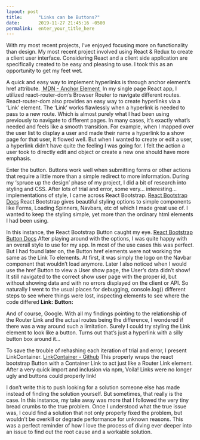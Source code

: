 ```yaml
---
layout: post
title:      "Links can be Buttons?"
date:       2019-11-27 21:45:16 -0500
permalink:  enter_your_title_here
---
```



With my most recent projects, I’ve enjoyed focusing more on functionality than  design. My most recent project involved using React & Redux to create a client user interface. Considering React and a client side application are specifically created to be easy and pleasing to use. I took this as an opportunity to get my feet wet.

A quick and easy way to implement hyperlinks is through anchor element’s href attribute. [ MDN - Anchor Element ](https://developer.mozilla.org/en-US/docs/Web/HTML/Element/a "MDN - Anchor Element ") In my single page React app, I utilized react-router-dom’s Browser Router to navigate different routes. React-router-dom also provides an easy way to create hyperlinks via a ‘Link’ element. The ‘Link’ works flawlessly when a hyperlink is needed to pass to a new route. Which is almost purely what I had been using previously to navigate to different pages. In many cases, it’s exactly what’s needed and feels like a smooth transition. For example, when I mapped over the user list to display a user and made their name a hyperlink to a show page for that user, it flowed well. But when I wanted to create or edit a user, a hyperlink didn’t have quite the feeling I was going for. I felt the action a user took to directly edit and object or create a new one should have more emphasis. 

Enter the button. Buttons work well when submitting forms or other actions that require a little more than a simple redirect to more information. During my ‘spruce up the design’ phase of my project, I did a bit of research into styling and CSS. After lots of trial and error, some very… interesting… implementations of style, I came across React Bootstrap. [React Bootstrap Docs](https://react-bootstrap.github.io/ "React Bootstrap Docs") React Bootstrap gives beautiful styling options to simple components like Forms, Loading Spinners, Navbars, etc of which I made great use of. I wanted to keep the styling simple, yet more than the ordinary html elements I had been using. 

In this instance, the React Bootstrap Button caught my eye. [React Bootstrap Button Docs](https://react-bootstrap.github.io/components/buttons/ "React Bootstrap Button ") After playing around with the options, I was quite happy with an overall style to use for my app. In most of the use cases this was perfect. But I had found later on, the Button href elements were not working the same as the Link To elements. At first, it was simply the logo on the Navbar component that wouldn’t load anymore. Later I also noticed when I would use the href Button to view a User show page, the User’s data didn’t show! It still navigated to the correct show user page with the proper id, but without showing data and with no errors displayed on the client or API. So naturally I went to the usual places for debugging, console.log() different steps to see where things were lost, inspecting elements to see where the code differed 
**Link:** 
[](https://imgur.com/a/EYWZOJQ)
**Button:** 
[](https://imgur.com/a/Yms7vjw)

And of course, Google. With all my findings pointing to the relationship of the  Router Link and the actual routes being the difference, I wondered if there was a way around such a limitation. Surely I could try styling the Link element to look like a button. Turns out that’s just a hyperlink with a silly button box around it…

To save the trouble of rehashing each iteration of trial and error, I present LinkContainer. [LinkContainer - Github](https://github.com/react-bootstrap/react-router-bootstrap "LinkContainer - Github") This properly wraps the react bootstrap Button with a Container Link to act just like a Router Link element. After a very quick import and inclusion via npm, Voila! Links were no longer ugly and buttons could properly link!

I don’t write this to push looking for a solution someone else has made instead of finding the solution yourself. But sometimes, that really is the case. In this instance, my take away was more that I followed the very tiny bread crumbs to the true problem. Once I understood what the true issue was, I could find a solution that not only properly fixed the problem, but wouldn’t be overkill or degrade performance for unknown reasons. This was a perfect reminder of how I love the process of diving ever deeper into an issue to find out the root cause and a workable solution.



